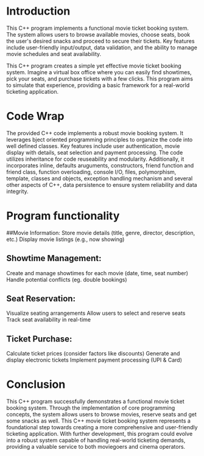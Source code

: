 # Introduction

This C++ program implements a functional movie ticket booking system. The system allows users to browse available movies, choose seats, book the user's desired snacks and proceed to secure their tickets. Key features include user-friendly input/output, data validation, and the ability to manage movie schedules and seat availability.

This C++ program creates a simple yet effective movie ticket booking system. Imagine a virtual box office where you can easily find showtimes, pick your seats, and purchase tickets with a few clicks. This program aims to simulate that experience, providing a basic framework for a real-world ticketing application.

# Code Wrap

The provided C++ code implements a robust movie booking system. It leverages bject oriented programming principles to organize the code into well defined classes. Key features include user authentication, movie display with details, seat selection and payment processing. The code utilizes inheritance for code reuseability and modularity. Additionally, it incorporates inline, defaults aruguments, constructors, friend function and friend class, function overloading, console I/O, files, polymorphism, template, classes and objects, exception handling mechanism and several other aspects of C++, data persistence to ensure system reliability and data integrity.

# Program functionality

##Movie Information:
Store movie details (title, genre, director, description, etc.)
Display movie listings (e.g., now showing)

## Showtime Management:
Create and manage showtimes for each movie (date, time, seat number)
Handle potential conflicts (eg. double bookings)

## Seat Reservation:
Visualize seating arrangements
Allow users to select and reserve seats
Track seat availability in real-time

## Ticket Purchase:
Calculate ticket prices (consider factors like discounts)
Generate and display electronic tickets
Implement payment processing (UPI & Card)

# Conclusion

This C++ program successfully demonstrates a functional movie ticket booking system. Through the implementation of core programming concepts, the system allows users to browse movies,  reserve seats and get some snacks as well. This C++ movie ticket booking system represents a foundational step towards creating a more comprehensive and user-friendly ticketing application. With further development, this program could evolve into a robust system capable of handling real-world ticketing demands, providing a valuable service to both moviegoers and cinema operators.
